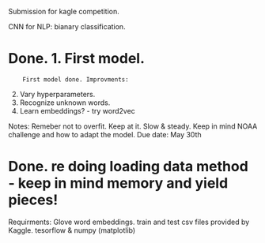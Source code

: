 
   Submission for kagle competition.

CNN for NLP: bianary classification.

   # Done. 1. First model.
        First model done. Improvments:
   2. Vary hyperparameters.
   3. Recognize unknown words.
   4. Learn embeddings? - try word2vec
   
   
   
Notes: Remeber not to overfit.
       Keep at it. Slow & steady.
       Keep in mind NOAA challenge and how to adapt the model.
          Due date: May 30th

 # Done. re doing loading data method - keep in mind memory and yield pieces! 



   Requirments: Glove word embeddings. train and test csv files provided by Kaggle. tesorflow & numpy (matplotlib)
